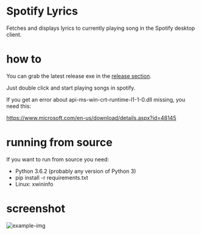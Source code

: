 # Spotify Lyrics
Fetches and displays lyrics to currently playing song in the Spotify desktop client.

# how to
You can grab the latest release exe in the [release section](https://github.com/arecsu/spotifylyrics/releases).

Just double click and start playing songs in spotify. 

If you get an error about api-ms-win-crt-runtime-l1-1-0.dll missing, you need this:

https://www.microsoft.com/en-us/download/details.aspx?id=48145

# running from source
If you want to run from source you need:

* Python 3.6.2 (probably any version of Python 3)
* pip install -r requirements.txt
* Linux: xwininfo

# screenshot
![example-img](https://i.imgur.com/RJsXwvp.png)
